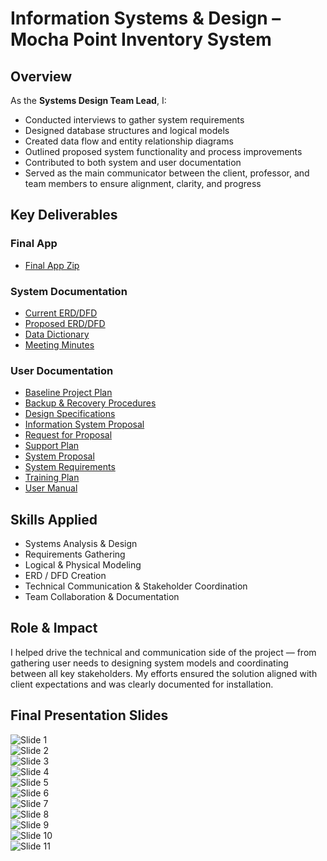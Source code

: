 # Information Systems & Design – Mocha Point Inventory System

## Overview
As the **Systems Design Team Lead**, I:
- Conducted interviews to gather system requirements
- Designed database structures and logical models
- Created data flow and entity relationship diagrams
- Outlined proposed system functionality and process improvements
- Contributed to both system and user documentation
- Served as the main communicator between the client, professor, and team members to ensure alignment, clarity, and progress

## Key Deliverables
### Final App
- [Final App Zip](final%20app.zip)

### System Documentation
- [Current ERD/DFD](Current%20ERD_DFD.pdf)
- [Proposed ERD/DFD](Proposed%20ERD_DFD.pdf)
- [Data Dictionary](Data%20Dictionary.pdf)
- [Meeting Minutes](Meeting%20Minutes.pdf)

### User Documentation
- [Baseline Project Plan](Baseline%20Project%20Plan.pdf)
- [Backup & Recovery Procedures](Backup%20%26%20Recovery%20Procedures.pdf)
- [Design Specifications](Design%20Specifications.pdf)
- [Information System Proposal](Information%20System%20Proposal.pdf)
- [Request for Proposal](Request%20for%20Proposal.pdf)
- [Support Plan](Support%20Plan.pdf)
- [System Proposal](System%20Proposal.pdf)
- [System Requirements](System%20Requirements.pdf)
- [Training Plan](Training%20Plan.pdf)
- [User Manual](User%20Manual.pdf)

## Skills Applied
- Systems Analysis & Design
- Requirements Gathering
- Logical & Physical Modeling
- ERD / DFD Creation
- Technical Communication & Stakeholder Coordination
- Team Collaboration & Documentation

## Role & Impact
I helped drive the technical and communication side of the project — from gathering user needs to designing system models and coordinating between all key stakeholders. My efforts ensured the solution aligned with client expectations and was clearly documented for installation.

## Final Presentation Slides
![Slide 1](slides/slide1.png)  
![Slide 2](slides/slide2.png)  
![Slide 3](slides/slide3.png)  
![Slide 4](slides/slide4.png)  
![Slide 5](slides/slide5.png)  
![Slide 6](slides/slide6.png)  
![Slide 7](slides/slide7.png)  
![Slide 8](slides/slide8.png)  
![Slide 9](slides/slide9.png)  
![Slide 10](slides/slide10.png)  
![Slide 11](slides/slide11.png)










